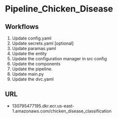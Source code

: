 # Pipeline_Chicken_Disease


## Workflows

1. Update config.yaml
2. Update secrets.yaml [optional]
3. Update paramas.yaml
4. Update the entity
5. Update the configuration manager in src config
6. Update the components
7. Update the pipeline.
8. Update main.py
9. Update the dvc.yaml


## URL
  - 130795477195.dkr.ecr.us-east-1.amazonaws.com/chicken_disease_classification

